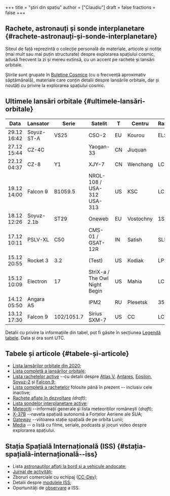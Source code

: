 +++
title = "știri din spațiu"
author = ["Claudiu"]
draft = false
fractions = false
+++

## Rachete, astronauți și sonde interplanetare {#rachete-astronauți-și-sonde-interplanetare}

Siteul de față reprezintă o colecție personală de materiale, articole și notițe (mai mult sau mai puțin structurate) despre explorarea spațiului cosmic, adusă frecvent la zi și mereu extinsă, cu un accent pe rachete și lansări orbitale.

Știrile sunt grupate în [Buletine Cosmice](/bul) (cu o frecvență aproximativ săptămânală), materiale care conțin detalii despre lansările orbitale, dar și noutăți cu privire la explorarea spațiului cosmic.


## Ultimele lansări orbitale {#ultimele-lansări-orbitale}

| Data        | Lansator   | Serie      | Satelit                       | T  | Centru    | Rampă | R. | Bul             |
|-------------|------------|------------|-------------------------------|----|-----------|-------|----|-----------------|
| 29.12 16:42 | Soyuz-ST-A | VS25       | CSO-2                         | EU | Kourou    | ELS   | S  | [102](/bul/102) |
| 27.12 15:44 | CZ-4C      |            | Yaogan-33                     | CN | Jiuquan   |       | S  | [102](/bul/102) |
| 22.12 04:37 | CZ-8       | Y1         | XJY-7                         | CN | Wenchang  | LC2   | S  | [102](/bul/102) |
| 19.12 14:00 | Falcon 9   | B1059.5    | NROL-108 / USA-312 USA-313    | US | KSC       | LC39A | S  | [102](/bul/102) |
| 18.12 12:26 | Soyuz-2.1b | ST29       | Oneweb                        | EU | Vostochny | 1S    | S  | [102](/bul/102) |
| 17.12 10:11 | PSLV-XL    | C50        | CMS-01 / GSAT-12R             | IN | Satish    | SLP   | S  | [102](/bul/102) |
| 15.12 20:55 | Rocket 3   | 3.2        | (Test)                        | US | Kodiak    | LP3B  | F  | [101](/bul/101) |
| 15.12 10:09 | Electron   | 17         | StriX-a / The Owl Night Begin | US | Mahia     | LC1   | S  | [101](/bul/101) |
| 14.12 05:50 | Angara A5  |            | IPM2                          | RU | Plesetsk  | 35/1  | S  | [101](/bul/101) |
| 13.12 17:30 | Falcon 9   | 102/1051.7 | Sirius SXM-7                  | US | CC        | LC40  | S  | [101](/bul/101) |

Detalii cu privire la informațiile din tabel, pot fi găsite în secțiunea [Legendă tabele](/t/legenda_tabele). Data și ora sunt UTC.


## Tabele și articole {#tabele-și-articole}

-   [Lista lansărilor orbitale din 2020](/t/l2020);
-   [Lista completă a lansărilor orbitale](/t/lansari);
-   [Lista rachetelor active](/r/rachete_active) --cu detalii despre [Atlas V](/r/atlasv), [Antares](/r/antares), [Epsilon](/r/epsilon), [Soyuz-2](/r/soyuz-2) și [Falcon 9](/r/falcon9);
-   [Lista completă a rachetelor](/r/rachete) folosite până în prezent -- inclusiv cele inactive;
-   [Rachete aflate în dezvoltare](/r/viitor) _(draft)_;
-   [Lista sondelor interplanetare active](/m/sonde);
-   [Meteoriți](/m/meteoriti) --informații generale și lista meteoriților românești (_draft_);
-   [X-37B](/m/x37b) --naveta spațială autonomă a Forțelor Aeriene ale SUA;
-   [Gateway](/m/gateway) --viitoarea stație spațială de pe orbita Lunii;
-   [Media](/m/media) -- o listă cu filme, seriale, podcasts și jocuri video despre explorarea spațiului.


## Stația Spațială Internațională (ISS) {#stația-spațială-internațională--iss}

-   Lista [astronauților aflați la bord și a vehicule andocate](/iss/iss/);
-   [Jurnal de activități](/iss/jurnal);
-   Zboruri comerciale cu echipaj ([CC-Dev](/iss/ccdev));
-   Detalii despre [modulele ISS](/iss/module);
-   Oportunități de [observare](https://www.heavens-above.com/PassSummary.aspx?satid=25544&lat=46.7712&lng=23.6236&loc=Cluj-Napoca&alt=0&tz=EET) a ISS.